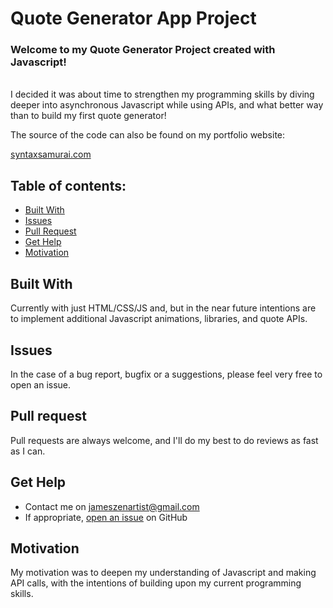 # Quote Generator App Project

### Welcome to my Quote Generator Project created with Javascript!

<br>
I decided it was about time to strengthen my programming skills by diving deeper into asynchronous Javascript while using APIs, and what better way than to build my first quote generator!

The source of the code can also be found on my portfolio website:

[syntaxsamurai.com](https://syntaxsamurai.com/)

## Table of contents:

- [Built With](#built-with)
- [Issues](#issues)
- [Pull Request](#Pull-Request)
- [Get Help](#get-help)
- [Motivation](#motivation)

## Built With

Currently with just HTML/CSS/JS and, but in the near future intentions are to implement additional Javascript animations, libraries, and quote APIs.

## Issues

In the case of a bug report, bugfix or a suggestions, please feel very free to open an issue.

## Pull request

Pull requests are always welcome, and I'll do my best to do reviews as fast as I can.

## Get Help

- Contact me on jameszenartist@gmail.com
- If appropriate, [open an issue](https://github.com/jameszenartist/quote-generator/issues) on GitHub

## Motivation

My motivation was to deepen my understanding of Javascript and making API calls, with the intentions of building upon my current programming skills.
